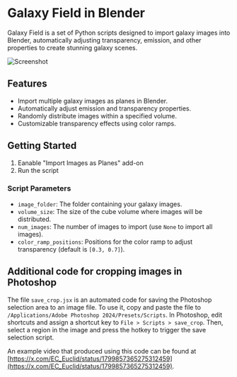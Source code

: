 # Galaxy Field in Blender

Galaxy Field is a set of Python scripts designed to import galaxy images into Blender, automatically adjusting transparency, emission, and other properties to create stunning galaxy scenes.

![Screenshot](https://github.com/yuzheng-cosmos/galaxy_field/assets/7397493/63efd189-35e0-4f5c-aa5c-6e56ee6ee9e9)

## Features

- Import multiple galaxy images as planes in Blender.
- Automatically adjust emission and transparency properties.
- Randomly distribute images within a specified volume.
- Customizable transparency effects using color ramps.

## Getting Started

1. Eanable "Import Images as Planes" add-on
2. Run the script


### Script Parameters

- `image_folder`: The folder containing your galaxy images.
- `volume_size`: The size of the cube volume where images will be distributed.
- `num_images`: The number of images to import (use `None` to import all images).
- `color_ramp_positions`: Positions for the color ramp to adjust transparency (default is `[0.3, 0.7]`).

## Additional code for cropping images in Photoshop
The file `save_crop.jsx` is an automated code for saving the Photoshop selection area to an image file. To use it, copy and paste the file to `/Applications/Adobe Photoshop 2024/Presets/Scripts`. In Photoshop, edit shortcuts and assign a shortcut key to `File > Scripts > save_crop`. Then, select a region in the image and press the hotkey to trigger the save selection script.

An example video that produced using this code can be found at [https://x.com/EC_Euclid/status/1799857365275312459](https://x.com/EC_Euclid/status/1799857365275312459).

